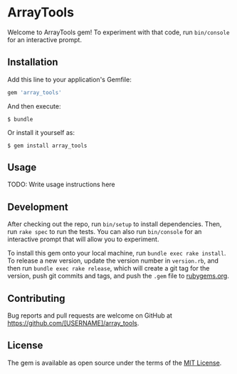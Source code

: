 # ArrayTools

Welcome to ArrayTools gem!
To experiment with that code, run `bin/console` for an interactive prompt.

## Installation

Add this line to your application's Gemfile:

```ruby
gem 'array_tools'
```

And then execute:

    $ bundle

Or install it yourself as:

    $ gem install array_tools

## Usage

TODO: Write usage instructions here

## Development

After checking out the repo, run `bin/setup` to install dependencies. Then, run `rake spec` to run the tests. You can also run `bin/console` for an interactive prompt that will allow you to experiment.

To install this gem onto your local machine, run `bundle exec rake install`. To release a new version, update the version number in `version.rb`, and then run `bundle exec rake release`, which will create a git tag for the version, push git commits and tags, and push the `.gem` file to [rubygems.org](https://rubygems.org).

## Contributing

Bug reports and pull requests are welcome on GitHub at https://github.com/[USERNAME]/array_tools.


## License

The gem is available as open source under the terms of the [MIT License](http://opensource.org/licenses/MIT).

